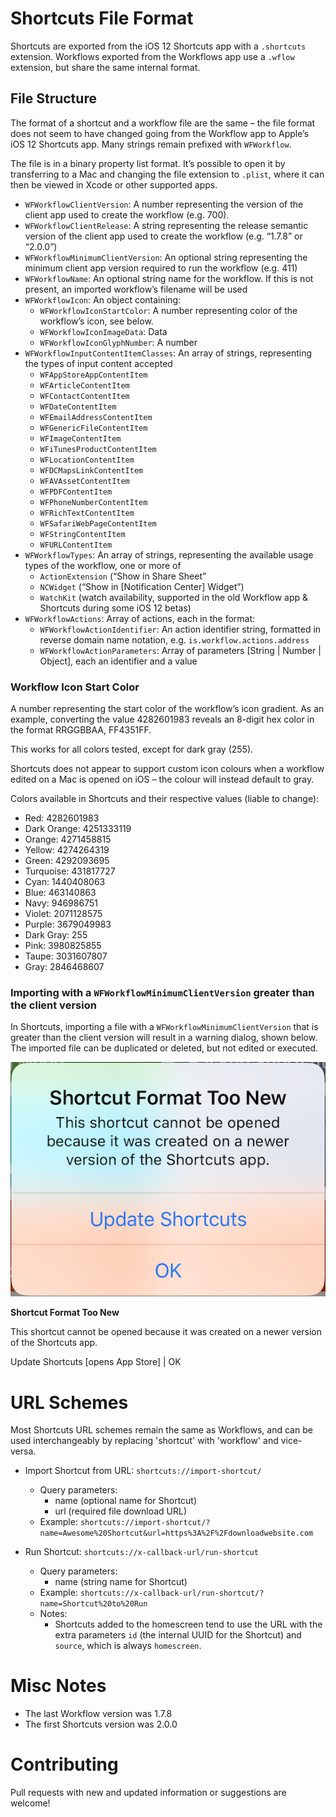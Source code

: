 # Shortcuts File Format
Shortcuts are exported from the iOS 12 Shortcuts app with a `.shortcuts` extension. Workflows exported from the Workflows app use a `.wflow` extension, but share the same internal format.

## File Structure
The format of a shortcut and a workflow file are the same – the file format does not seem to have changed going from the Workflow app to Apple’s iOS 12 Shortcuts app. Many strings remain prefixed with `WFWorkflow`.

The file is in a binary property list format. It’s possible to open it by transferring to a Mac and changing the file extension to `.plist`, where it can then be viewed in Xcode or other supported apps.

* `WFWorkflowClientVersion`: A number representing the version of the client app used to create the workflow (e.g. 700).
* `WFWorkflowClientRelease`: A string representing the release semantic version of the client app used to create the workflow (e.g. “1.7.8” or “2.0.0”)
* `WFWorkflowMinimumClientVersion`: An optional string representing the minimum client app version required to run the workflow (e.g. 411)
* `WFWorkflowName`: An optional string name for the workflow. If this is not present, an imported workflow’s filename will be used
* `WFWorkflowIcon`: An object containing:
	* `WFWorkflowIconStartColor`: A number representing color of the workflow’s icon, see below.
	* `WFWorkflowIconImageData`: Data
	* `WFWorkflowIconGlyphNumber`: A number
* `WFWorkflowInputContentItemClasses`: An array of strings, representing the types of input content accepted
	* `WFAppStoreAppContentItem`
	* `WFArticleContentItem`
	* `WFContactContentItem`
	* `WFDateContentItem`
	* `WFEmailAddressContentItem`
	* `WFGenericFileContentItem`
	* `WFImageContentItem`
	* `WFiTunesProductContentItem`
	* `WFLocationContentItem`
	* `WFDCMapsLinkContentItem`
	* `WFAVAssetContentItem`
	* `WFPDFContentItem`
	* `WFPhoneNumberContentItem`
	* `WFRichTextContentItem`
	* `WFSafariWebPageContentItem`
	* `WFStringContentItem`
	* `WFURLContentItem`
* `WFWorkflowTypes`:  An array of strings, representing the available usage types of the workflow, one or more of
	* `ActionExtension` (“Show in Share Sheet”
	* `NCWidget`  (“Show in [Notification Center] Widget”)
	* `WatchKit` (watch availability, supported in the old Workflow app & Shortcuts during some iOS 12 betas)
* `WFWorkflowActions`: Array of actions, each in the format:
	* `WFWorkflowActionIdentifier`: An action identifier string, formatted in reverse domain name notation, e.g. `is.workflow.actions.address`
	* `WFWorkflowActionParameters`: Array of parameters [String | Number | Object], each an identifier and a value 

### Workflow Icon Start Color
A number representing the start color of the workflow’s icon gradient. As an example, converting the value 4282601983 reveals an 8-digit hex color in the format RRGGBBAA, FF4351FF.

This works for all colors tested, except for dark gray (255).

Shortcuts does not appear to support custom icon colours when a workflow edited on a Mac is opened on iOS – the colour will instead default to gray.

Colors available in Shortcuts and their respective values (liable to change):
* Red: 4282601983
* Dark Orange: 4251333119
* Orange: 4271458815
* Yellow: 4274264319
* Green: 4292093695
* Turquoise: 431817727
* Cyan: 1440408063
* Blue: 463140863
* Navy: 946986751
* Violet: 2071128575
* Purple: 3679049983
* Dark Gray: 255
* Pink: 3980825855
* Taupe: 3031607807
* Gray: 2846468607

### Importing with a  `WFWorkflowMinimumClientVersion` greater than the client version

In Shortcuts, importing a file with a `WFWorkflowMinimumClientVersion` that is greater than the client version will result in a warning dialog, shown below. The imported file can be duplicated or deleted, but not edited or executed.

![Shortcut Format Too New Dialog](Shortcut%20Format%20Too%20New%20Dialog.png)

**Shortcut Format Too New**

This shortcut cannot be opened because it was created on a newer version of the Shortcuts app.

Update Shortcuts [opens App Store] | OK

# URL Schemes
Most Shortcuts URL schemes remain the same as Workflows, and can be used interchangeably by replacing 'shortcut' with 'workflow' and vice-versa.

* Import Shortcut from URL: `shortcuts://import-shortcut/`
	* Query parameters:
		* name (optional name for Shortcut)
		* url (required file download URL)
	* Example: `shortcuts://import-shortcut/?name=Awesome%20Shortcut&url=https%3A%2F%2Fdownloadwebsite.com`

* Run Shortcut: `shortcuts://x-callback-url/run-shortcut`
	* Query parameters:
		* name (string name for Shortcut)
	* Example: `shortcuts://x-callback-url/run-shortcut/?name=Shortcut%20to%20Run`
	* Notes:
		* Shortcuts added to the homescreen tend to use the URL with the extra parameters `id` (the internal UUID for the Shortcut) and `source`, which is always `homescreen`.

# Misc Notes
* The last Workflow version was 1.7.8
* The first Shortcuts version was 2.0.0

# Contributing
Pull requests with new and updated information or suggestions are welcome!